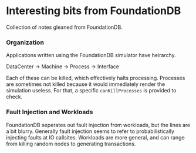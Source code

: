 # Interesting bits from FoundationDB

Collection of notes gleaned from FoundationDB.

### Organization

Applications written using the FoundationDB simulator have heirarchy.

DataCenter -> Machine -> Process -> Interface

Each of these can be killed, which effectively halts processing. Processes are sometimes
not killed because it would immediately render the simulation useless. For that, a specific
`canKillProcesses` is provided to check.

### Fault Injection and Workloads

FoundationDB seperates out fault injection from workloads, but the lines are a bit blurry. Generally
fault injection seems to refer to probabilistically injecting faults at IO callsites. Workloads are more
general, and can range from killing random nodes to generating transactions.